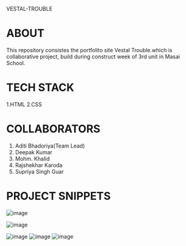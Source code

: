 VESTAL-TROUBLE

# ABOUT 
This repository consistes the portfolito site Vestal Trouble.which is collaborative project, build during construct week of 3rd unit in Masai School. 
# TECH STACK
 1.HTML
 2.CSS
# COLLABORATORS
 1. Aditi Bhadoriya(Team Lead)
 2. Deepak Kumar
 3. Mohm. Khalid
 4. Rajshekhar Karoda
 5. Supriya Singh Guar

 # PROJECT SNIPPETS

![image](https://github.com/aditi-keerti/vestal-trouble-683/assets/76037392/500f6a4e-dec4-44b2-a02d-5701bd020b45)

 ![image](https://github.com/aditi-keerti/vestal-trouble-683/assets/76037392/88324b97-987a-46a3-a057-235138c3188f)

![image](https://github.com/aditi-keerti/vestal-trouble-683/assets/76037392/2686645a-b8fe-46c8-bb58-77b22ef8d88c)
![image](https://github.com/aditi-keerti/vestal-trouble-683/assets/76037392/fa096a3b-289e-4ad7-accb-d409a98621b2)
![image](https://github.com/aditi-keerti/vestal-trouble-683/assets/76037392/7ecf0db0-3e80-4849-b2af-2edb486173b4)

 

